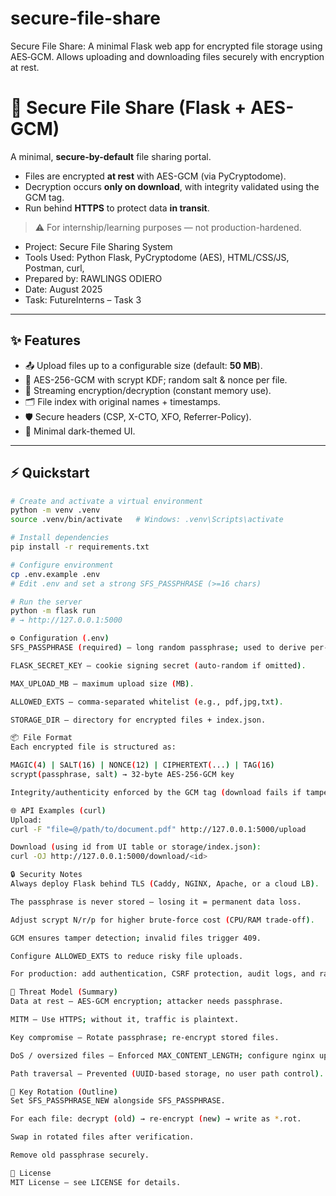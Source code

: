 # secure-file-share
Secure File Share: A minimal Flask web app for encrypted file storage using AES‑GCM. Allows uploading and downloading files securely with encryption at rest.

# 🔐 Secure File Share (Flask + AES-GCM)

A minimal, **secure-by-default** file sharing portal.  
- Files are encrypted **at rest** with AES-GCM (via PyCryptodome).  
- Decryption occurs **only on download**, with integrity validated using the GCM tag.  
- Run behind **HTTPS** to protect data **in transit**.  

> ⚠️ For internship/learning purposes — not production-hardened.

- Project: Secure File Sharing System
- Tools Used: Python Flask, PyCryptodome (AES), HTML/CSS/JS, Postman, curl, 
- Prepared by: RAWLINGS ODIERO
- Date: August 2025
- Task: FutureInterns – Task 3


---

## ✨ Features
- 📤 Upload files up to a configurable size (default: **50 MB**).  
- 🔑 AES-256-GCM with scrypt KDF; random salt & nonce per file.  
- 🚀 Streaming encryption/decryption (constant memory use).  
- 🗂️ File index with original names + timestamps.  
- 🛡️ Secure headers (CSP, X-CTO, XFO, Referrer-Policy).  
- 🎨 Minimal dark-themed UI.  

---

## ⚡ Quickstart

```bash
# Create and activate a virtual environment
python -m venv .venv
source .venv/bin/activate   # Windows: .venv\Scripts\activate

# Install dependencies
pip install -r requirements.txt

# Configure environment
cp .env.example .env
# Edit .env and set a strong SFS_PASSPHRASE (>=16 chars)

# Run the server
python -m flask run
# → http://127.0.0.1:5000

⚙️ Configuration (.env)
SFS_PASSPHRASE (required) – long random passphrase; used to derive per-file AES keys with scrypt.

FLASK_SECRET_KEY – cookie signing secret (auto-random if omitted).

MAX_UPLOAD_MB – maximum upload size (MB).

ALLOWED_EXTS – comma-separated whitelist (e.g., pdf,jpg,txt).

STORAGE_DIR – directory for encrypted files + index.json.

📦 File Format
Each encrypted file is structured as:

MAGIC(4) | SALT(16) | NONCE(12) | CIPHERTEXT(...) | TAG(16)
scrypt(passphrase, salt) → 32-byte AES-256-GCM key

Integrity/authenticity enforced by the GCM tag (download fails if tampered)

🌐 API Examples (curl)
Upload:
curl -F "file=@/path/to/document.pdf" http://127.0.0.1:5000/upload

Download (using id from UI table or storage/index.json):
curl -OJ http://127.0.0.1:5000/download/<id>

🔒 Security Notes
Always deploy Flask behind TLS (Caddy, NGINX, Apache, or a cloud LB).

The passphrase is never stored — losing it = permanent data loss.

Adjust scrypt N/r/p for higher brute-force cost (CPU/RAM trade-off).

GCM ensures tamper detection; invalid files trigger 409.

Configure ALLOWED_EXTS to reduce risky file uploads.

For production: add authentication, CSRF protection, audit logs, and rate limiting.

🎯 Threat Model (Summary)
Data at rest – AES-GCM encryption; attacker needs passphrase.

MITM – Use HTTPS; without it, traffic is plaintext.

Key compromise – Rotate passphrase; re-encrypt stored files.

DoS / oversized files – Enforced MAX_CONTENT_LENGTH; configure nginx upload limits.

Path traversal – Prevented (UUID-based storage, no user path control).

🔄 Key Rotation (Outline)
Set SFS_PASSPHRASE_NEW alongside SFS_PASSPHRASE.

For each file: decrypt (old) → re-encrypt (new) → write as *.rot.

Swap in rotated files after verification.

Remove old passphrase securely.

📄 License
MIT License – see LICENSE for details.
